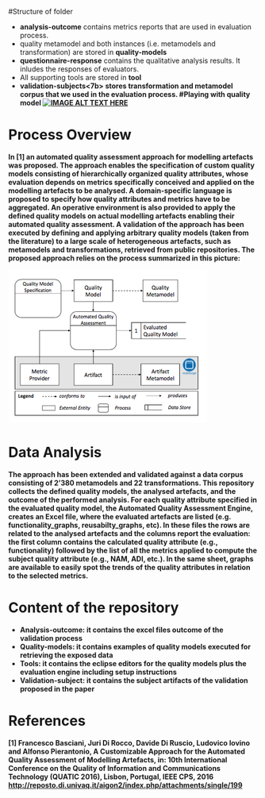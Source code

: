 #Structure of folder
* <b>analysis-outcome</b> contains metrics reports that are used in evaluation process.
* quality metamodel and both instances (i.e. metamodels and transformation) are stored in <b>quality-models</b> 
* <b>questionnaire-response</b> contains the qualitative analysis results. It inludes the responses of evaluators.
* All supporting tools are stored in <b>tool</b>
* <b>validation-subjects<7b> stores transformation and metamodel corpus that we used in the evaluation process.
#Playing with quality model
[![IMAGE ALT TEXT HERE](https://img.youtube.com/vi/k9NhzX7Mx1Q/0.jpg)](https://www.youtube.com/watch?v=k9NhzX7Mx1Q)
# Process Overview
In [1] an automated quality assessment approach for modelling artefacts was proposed. The approach enables the specification of custom quality models consisting of hierarchically organized quality attributes, whose evaluation depends on metrics specifically conceived and applied on the modelling artefacts to be analysed. A domain-specific language is proposed to specify how quality attributes and metrics have to be aggregated. An operative environment is also provided to apply the defined quality models on actual modelling artefacts enabling their automated quality assessment. A validation of the approach has been executed by defining and applying arbitrary quality models (taken from the literature) to a large scale of heterogeneous artefacts, such as metamodels and transformations, retrieved from public repositories. The proposed approach relies on the process summarized in this picture:

![alt tag](https://github.com/MDEGroup/QMM-COMLAN-data/blob/master/comlan_overview.png)


# Data Analysis
The approach has been extended and validated against a data corpus consisting of 2’380 metamodels and 22 transformations. This repository collects the defined quality models, the analysed artefacts, and the outcome of the performed analysis. For each quality attribute specified in the evaluated quality model, the Automated Quality Assessment Engine, creates an Excel file, where the evaluated artefacts are listed (e.g. functionality_graphs, reusabilty_graphs, etc). In these files the rows are related to the analysed artefacts and the columns report the evaluation: the first column contains the calculated quality attribute (e.g., functionality) followed by the list of all the metrics applied to compute the subject quality attribute (e.g., NAM, ADI, etc.). In the same sheet, graphs are available to easily spot the trends of the quality attributes in relation to the selected metrics.

# Content of the repository
* Analysis-outcome: it contains the excel files outcome of the validation process
* Quality-models: it contains examples of quality models executed for retrieving the exposed data
* Tools: it contains the eclipse editors for the quality models plus the evaluation engine including setup instructions
* Validation-subject: it contains the subject artifacts of the validation proposed in the paper

# References
[1] Francesco Basciani, Juri Di Rocco, Davide Di Ruscio, Ludovico Iovino and Alfonso Pierantonio, <b>A Customizable Approach for the Automated Quality Assessment of Modelling Artefacts</b>, in: 10th International Conference on the Quality of Information and Communications Technology (QUATIC 2016), Lisbon, Portugal, IEEE CPS, 2016
http://reposto.di.univaq.it/aigon2/index.php/attachments/single/199
